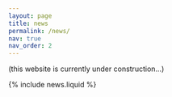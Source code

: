 ```yaml
---
layout: page
title: news
permalink: /news/
nav: true
nav_order: 2
---
```


(this website is currently under construction...)

{% include news.liquid %}
